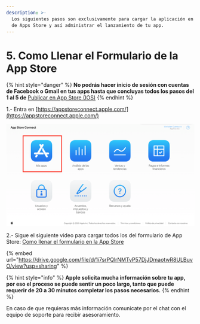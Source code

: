 ```yaml
---
description: >-
  Los siguientes pasos son exclusivamente para cargar la aplicación en tu cuenta
  de Apps Store y así administrar el lanzamiento de tu app.
---
```


# 5. Como Llenar el Formulario de la App Store

{% hint style="danger" %}
**No podrás hacer inicio de sesión con cuentas de Facebook o Gmail en tus apps hasta que concluyas todos los pasos del 1 al 5 de** [Publicar en App Store \(IOS\)](https://app.gitbook.com/@apphive/s/apphive/~/drafts/-MEZeXEqtr3sMGulYIlG/publish/publicar-en-app-store-ios)
{% endhint %}

1.- Entra en [https://appstoreconnect.apple.com/](https://appstoreconnect.apple.com/) 

![](../../.gitbook/assets/image%20%2813%29.png)

2.- Sigue el siguiente video para cargar todos los del formulario de App Store: [Como llenar el formulario en la App Store](https://drive.google.com/file/d/1i7srPQlrNMTvP57DjJDmaotwR8ULBuvO/view?usp=sharing) 

{% embed url="https://drive.google.com/file/d/1i7srPQlrNMTvP57DjJDmaotwR8ULBuvO/view?usp=sharing" %}

{% hint style="info" %}
**Apple solicita mucha información sobre tu app, por eso el proceso se puede sentir un poco largo, tanto que puede requerir de 20 a 30 minutos completar los pasos necesarios.**
{% endhint %}

En caso de que requieras más información comunicate por el chat con el equipo de soporte para recibir asesoramiento.

